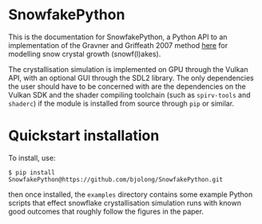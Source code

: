 # SnowfakePython

This is the documentation for SnowfakePython, a Python API to an implementation
of the Gravner and Griffeath 2007 method
[here](https://www.math.ucdavis.edu/~gravner/papers/h3l.pdf) for modelling snow
crystal growth (snowf(l)akes).

The crystallisation simulation is implemented on GPU through the Vulkan API,
with an optional GUI through the SDL2 library. The only dependencies the user
should have to be concerned with are the dependencies on the Vulkan SDK and the
shader compiling toolchain (such as `spirv-tools` and `shaderc`) if the
module is installed from source through `pip` or similar.

# Quickstart installation

To install, use:
```shell
$ pip install SnowfakePython@https://github.com/bjolong/SnowfakePython.git
```

then once installed, the `examples` directory contains some example Python
scripts that effect snowflake crystallisation simulation runs with known good
outcomes that roughly follow the figures in the paper.
